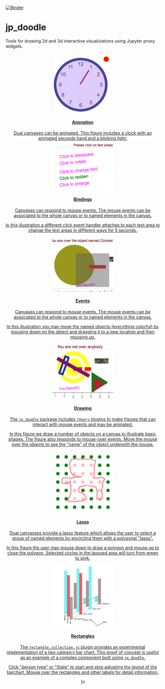 
<!--
This file was generated by building the docs.
Please do not edit this file by hand.
Instead, edit the template and rebuild to docs.
-->

[![Binder](https://mybinder.org/badge.svg)](https://mybinder.org/v2/gh/AaronWatters/jp_doodle/master)

# jp_doodle

Tools for drawing 2d and 3d interactive visualizations using Jupyter proxy widgets.

<center>

<div>
    <span>
        <a href="https://aaronwatters.github.io/jp_doodle/animation.html">
        <img width="200px" src="docs/images/clock.png">
        </a>
    </span>
    <span>
        <a href="https://aaronwatters.github.io/jp_doodle/animation.html">
        <h4>Animation</h4>
        Dual canvases can be animated.  This figure includes a clock with an animated
seconds hand and a blinking light.
        </a>
    </span>
</div>


<div>
    <span>
        <a href="https://aaronwatters.github.io/jp_doodle/bindings.html">
        <img width="200px" src="docs/images/bindings.png">
        </a>
    </span>
    <span>
        <a href="https://aaronwatters.github.io/jp_doodle/bindings.html">
        <h4>Bindings</h4>
        <p>
Canvases can respond to mouse events.  The mouse events can be associated to the
whole canvas or to named elements in the canvas.
</p>
<p>
In this illustration a different click event handler attaches
to each text area to change the text areas in different ways for 5 seconds.
</p>
        </a>
    </span>
</div>


<div>
    <span>
        <a href="https://aaronwatters.github.io/jp_doodle/events.html">
        <img width="200px" src="docs/images/events.png">
        </a>
    </span>
    <span>
        <a href="https://aaronwatters.github.io/jp_doodle/events.html">
        <h4>Events</h4>
        <p>
Canvases can respond to mouse events.  The mouse events can be associated to the
whole canvas or to named elements in the canvas.
</p>
<p>
In this illustration you may move the named objects (everything colorful)
by mousing down on the object and dragging it to a new location and then mousing up.
</p>
        </a>
    </span>
</div>


<div>
    <span>
        <a href="https://aaronwatters.github.io/jp_doodle/index.html">
        <img width="200px" src="docs/images/drawing.png">
        </a>
    </span>
    <span>
        <a href="https://aaronwatters.github.io/jp_doodle/index.html">
        <h4>Drawing</h4>
        <p>
The <code>jp_doodle</code> package includes <code>jQuery</code> plugins to
make figures that can interact with mouse events and may be animated.
</p>
<p>
In this figure we draw a number of objects on a canvas to illustrate
basic shapes.  The figure also responds to mouse-over events.
Move the mouse over the objects to see the "name" of the object undeneith
the mouse.
</p>
        </a>
    </span>
</div>


<div>
    <span>
        <a href="https://aaronwatters.github.io/jp_doodle/lasso.html">
        <img width="200px" src="docs/images/lasso.png">
        </a>
    </span>
    <span>
        <a href="https://aaronwatters.github.io/jp_doodle/lasso.html">
        <h4>Lasso</h4>
        <p>
Dual canvasses provide a lasso feature which
allows the user to select a group of named elements
by encircling them with a polygonal "lasso".
</p>
<p>
In this figure the user may mouse down to draw a
polygon and mouse up to close the polygon.
Selected circles in the lassoed area will turn
from green to pink.
</p>
        </a>
    </span>
</div>


<div>
    <span>
        <a href="https://aaronwatters.github.io/jp_doodle/rectangles.html">
        <img width="200px" src="docs//images/rectangle.png">
        </a>
    </span>
    <span>
        <a href="https://aaronwatters.github.io/jp_doodle/rectangles.html">
        <h4>Rectangles</h4>
        <p>
The <code>rectangle_collection.js</code> plugin provides
an experimental implementation of a two category bar chart.
This proof of concept is useful as an example of a complex
component built using <code>jp_doodle</code>.
</p>
<p>
Click "person type" or "State" to start and stop adjusting the
layout of the barchart.  Mouse over the rectangles and other labels
for detail information.
</p>
        </a>
    </span>
</div>
]n</center>

